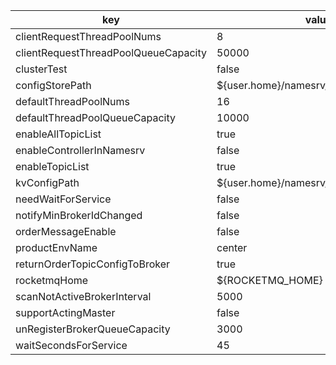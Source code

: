|key|value|important|description|
|---|---|---|---|
|clientRequestThreadPoolNums|8|||
|clientRequestThreadPoolQueueCapacity|50000|||
|clusterTest|false|||
|configStorePath|${user.home}/namesrv/namesrv.properties|||
|defaultThreadPoolNums|16|||
|defaultThreadPoolQueueCapacity|10000|||
|enableAllTopicList|true|||
|enableControllerInNamesrv|false|||
|enableTopicList|true|||
|kvConfigPath|${user.home}/namesrv/kvConfig.json|||
|needWaitForService|false|||
|notifyMinBrokerIdChanged|false|||
|orderMessageEnable|false|||
|productEnvName|center|||
|returnOrderTopicConfigToBroker|true|||
|rocketmqHome|${ROCKETMQ_HOME}|||
|scanNotActiveBrokerInterval|5000|||
|supportActingMaster|false|||
|unRegisterBrokerQueueCapacity|3000|||
|waitSecondsForService|45|||
